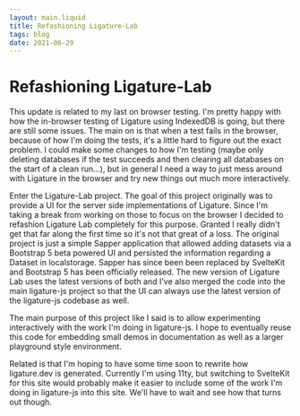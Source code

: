 ```yaml
---
layout: main.liquid
title: Refashioning Ligature-Lab
tags: blog
date: 2021-06-29
---
```


# Refashioning Ligature-Lab

This update is related to my last on browser testing.
I'm pretty happy with how the in-browser testing of Ligature using IndexedDB is going,
but there are still some issues.
The main on is that when a test fails in the browser, because of how I'm doing the tests,
it's a little hard to figure out the exact problem.
I could make some changes to how I'm testing
(maybe only deleting databases if the test succeeds and then clearing all databases on the start of a clean run...),
but in general I need a way to just mess around with Ligature in the browser and try new things out much more interactively.

Enter the Ligature-Lab project.
The goal of this project originally was to provide a UI for the server side implementations of Ligature.
Since I'm taking a break from working on those to focus on the browser I decided to refashion Ligature Lab completely for this purpose.
Granted I really didn't get that far along the first time so it's not that great of a loss.
The original project is just a simple Sapper application that allowed adding datasets via a Bootstrap 5 beta powered UI
and persisted the information regarding a Dataset in localstorage.
Sapper has since been been replaced by SvelteKit and Bootstrap 5 has been officially released.
The new version of Ligature Lab uses the latest versions of both and I've also merged the code into the main ligature-js project
so that the UI can always use the latest version of the ligature-js codebase as well.

The main purpose of this project like I said is to allow experimenting interactively with the work I'm doing in ligature-js.
I hope to eventually reuse this code for embedding small demos in documentation as well as a larger playground style environment.

Related is that I'm hoping to have some time soon to rewrite how ligature.dev is generated.
Currently I'm using 11ty, but switching to SvelteKit for this site would probably make it easier to include
some of the work I'm doing in ligature-js into this site.
We'll have to wait and see how that turns out though.
